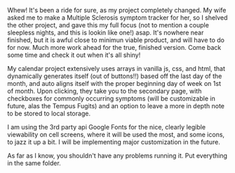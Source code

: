 Whew! It's been a ride for sure, as my project completely changed. My wife asked me to make a Multiple Sclerosis symptom tracker for her, so I shelved the other project, and gave this my full focus (not to mention a couple sleepless nights, and this is lookin like one!) asap. It's nowhere near finished, but it is awful close to minimun viable product, and will have to do for now. Much more work ahead for the true, finished version. Come back some time and check it out when it's all shiny!

My calendar project extensively uses arrays in vanilla js, css, and html, that dynamically generates itself (out of buttons!!) based off the last day of the month, and auto aligns itself with the proper beginning day of week on 1st of month. Upon clicking, they take you to the secondary page, with checkboxes for commonly occurring symptoms (will be customizable in future, alas the Tempus Fugits) and an option to leave a more in depth note to be stored to local storage.

I am using the 3rd party api Google Fonts for the nice, clearly legible viewability on cell screens, where it will be used the most, and some icons, to jazz it up a bit. I will be implementing major customization in the future.

As far as I know, you shouldn't have any problems running it. Put everything in the same folder.

